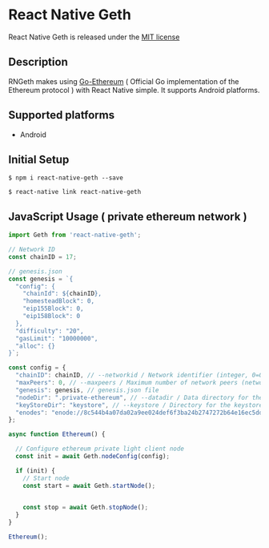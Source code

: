# React Native Geth

React Native Geth is released under the [MIT license](https://raw.githubusercontent.com/YsnKsy/react-native-geth/master/LICENSE.md)

## Description

RNGeth makes using [Go-Ethereum](https://github.com/ethereum/go-ethereum) ( Official Go implementation of the Ethereum protocol ) with React Native simple. It supports Android platforms.

## Supported platforms

-   Android

## Initial Setup

```shell
$ npm i react-native-geth --save

$ react-native link react-native-geth
```

## JavaScript Usage ( private ethereum network )

```js
import Geth from 'react-native-geth';

// Network ID
const chainID = 17;

// genesis.json
const genesis = `{
  "config": {
    "chainId": ${chainID},
    "homesteadBlock": 0,
    "eip155Block": 0,
    "eip158Block": 0
  },
  "difficulty": "20",
  "gasLimit": "10000000",
  "alloc": {}
}`;

const config = {
  "chainID": chainID, // --networkid / Network identifier (integer, 0=Olympic (disused), 1=Frontier, 2=Morden (disused), 3=Ropsten) (default: 1)
  "maxPeers": 0, // --maxpeers / Maximum number of network peers (network disabled if set to 0) (default: 25)
  "genesis": genesis, // genesis.json file
  "nodeDir": ".private-ethereum", // --datadir / Data directory for the databases and keystore
  "keyStoreDir": "keystore", // --keystore / Directory for the keystore (default = inside the datadir)
  "enodes": "enode://8c544b4a07da02a9ee024def6f3ba24b2747272b64e16ec5dd6b17b55992f8980b77938155169d9d33807e501729ecb42f5c0a61018898c32799ced152e9f0d7@9[::]:30301" // --bootnodes / Comma separated enode URLs for P2P discovery bootstrap
};

async function Ethereum() {

  // Configure ethereum private light client node
  const init = await Geth.nodeConfig(config);

  if (init) {
    // Start node
    const start = await Geth.startNode();
    

    const stop = await Geth.stopNode();
  }
}

Ethereum();
```
